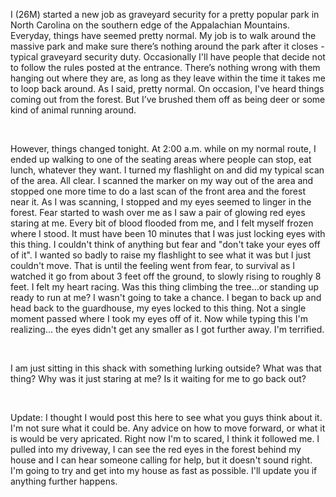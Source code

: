 I (26M) started a new job as graveyard security for a pretty popular park in North Carolina on the southern edge of the Appalachian Mountains. Everyday, things have seemed pretty normal. My job is to walk around the massive park and make sure there’s nothing around the park after it closes - typical graveyard security duty. Occasionally I'll have people that decide not to follow the rules posted at the entrance. There’s nothing wrong with them hanging out where they are, as long as they leave within the time it takes me to loop back around. As I said, pretty normal. On occasion, I've heard things coming out from the forest. But I’ve brushed them off as being deer or some kind of animal running around.

&#x200B;

However, things changed tonight. At 2:00 a.m. while on my normal route, I ended up walking to one of the seating areas where people can stop, eat lunch, whatever they want. I turned my flashlight on and did my typical scan of the area. All clear. I scanned the marker on my way out of the area and stopped one more time to do a last scan of the front area and the forest near it. As I was scanning, I stopped and my eyes seemed to linger in the forest. Fear started to wash over me as I saw a pair of glowing red eyes staring at me. Every bit of blood flooded from me, and I felt myself frozen where I stood. It must have been 10 minutes that I was just locking eyes with this thing. I couldn't think of anything but fear and "don't take your eyes off of it". I wanted so badly to raise my flashlight to see what it was but I just couldn't move. That is until the feeling went from fear, to survival as I watched it go from about 3 feet off the ground, to slowly rising to roughly 8 feet. I felt my heart racing. Was this thing climbing the tree…or standing up ready to run at me? I wasn't going to take a chance. I began to back up and head back to the guardhouse, my eyes locked to this thing. Not a single moment passed where I took my eyes off of it. Now while typing this I'm realizing… the eyes didn't get any smaller as I got further away. I'm terrified.

&#x200B;

I am just sitting in this shack with something lurking outside? What was that thing? Why was it just staring at me? Is it waiting for me to go back out?

&#x200B;

Update: I thought I would post this here to see what you guys think about it. I'm not sure what it could be. Any advice on how to move forward, or what it is would be very apricated.  Right now I'm to scared, I think it followed me. I pulled into my driveway, I can see the red eyes in the forest behind my house and I can hear someone calling for help, but it doesn't sound right.  I'm going to try and get into my house as fast as possible. I'll update you if anything further happens.